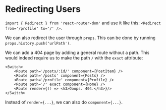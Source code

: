 # Redirecting Users

`import { Redirect } from 'react-router-dom'` and use it like this: `<Redirect from='/profile' to='/' />`.

We can also redirect the user through `props`. This can be done by running `props.history.push('urlPath')`.

We can add a 404 page by adding a general route without a path. This would indeed require us to make the path `/` with the `exact` attribute: 

```
<Switch>
    <Route path='/posts/:id/' component={PostItem} />
    <Route path='/posts' component={Posts} />
    <Route path='/profile' component={Profile} />
    <Route path='/' exact component={Home} />
    <Route render={() => <h3>Ooops. 404.</h3>}/>
</Switch>
```

Instead of `render={...}`, we can also do `component={...}`.

